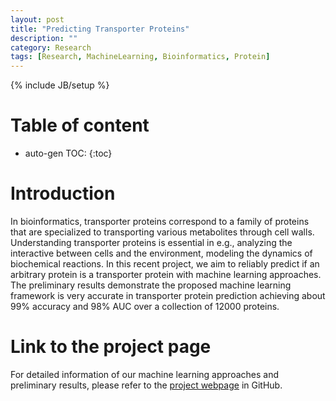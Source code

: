 ```yaml
---
layout: post
title: "Predicting Transporter Proteins"
description: ""
category: Research
tags: [Research, MachineLearning, Bioinformatics, Protein]
---
```

{% include JB/setup %}
<script type="text/javascript"
 src="http://cdn.mathjax.org/mathjax/latest/MathJax.js?config=TeX-AMS-MML_HTMLorMML">
</script>
 
# Table of content
* auto-gen TOC:
{:toc}

# Introduction

In bioinformatics, transporter proteins correspond to a family of proteins that are specialized to transporting various metabolites through cell walls. Understanding transporter proteins is essential in e.g., analyzing the interactive between cells and the environment, modeling the dynamics of biochemical reactions. In this recent project, we aim to reliably predict if an arbitrary protein is a transporter protein with machine learning approaches. The preliminary results demonstrate the proposed machine learning framework is very accurate in transporter protein prediction achieving about 99% accuracy and 98% AUC over a collection of 12000 proteins.

# Link to the project page

For detailed information of our machine learning approaches and preliminary results, please refer to the [project webpage](https://github.com/hongyusu/ProteinFunctionPrediction#mkl-kernel-weights) in GitHub.